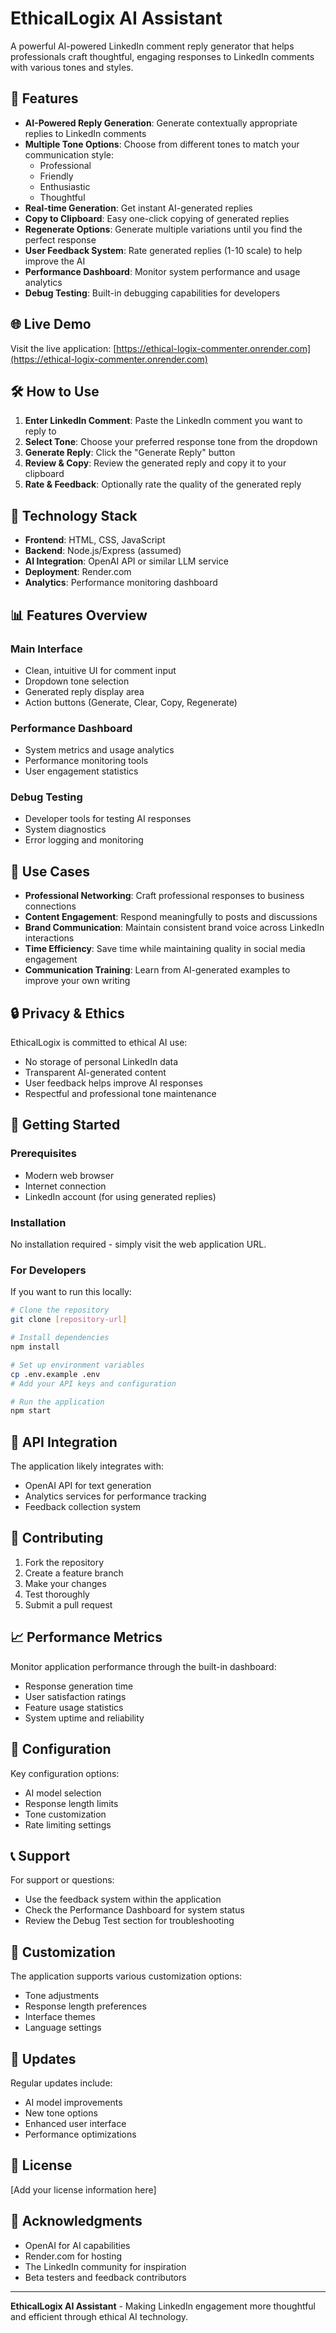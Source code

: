 # EthicalLogix AI Assistant

A powerful AI-powered LinkedIn comment reply generator that helps professionals craft thoughtful, engaging responses to LinkedIn comments with various tones and styles.

## 🚀 Features

- **AI-Powered Reply Generation**: Generate contextually appropriate replies to LinkedIn comments
- **Multiple Tone Options**: Choose from different tones to match your communication style:
  - Professional
  - Friendly
  - Enthusiastic
  - Thoughtful
- **Real-time Generation**: Get instant AI-generated replies
- **Copy to Clipboard**: Easy one-click copying of generated replies
- **Regenerate Options**: Generate multiple variations until you find the perfect response
- **User Feedback System**: Rate generated replies (1-10 scale) to help improve the AI
- **Performance Dashboard**: Monitor system performance and usage analytics
- **Debug Testing**: Built-in debugging capabilities for developers

## 🌐 Live Demo

Visit the live application: [https://ethical-logix-commenter.onrender.com](https://ethical-logix-commenter.onrender.com)

## 🛠️ How to Use

1. **Enter LinkedIn Comment**: Paste the LinkedIn comment you want to reply to
2. **Select Tone**: Choose your preferred response tone from the dropdown
3. **Generate Reply**: Click the "Generate Reply" button
4. **Review & Copy**: Review the generated reply and copy it to your clipboard
5. **Rate & Feedback**: Optionally rate the quality of the generated reply

## 🔧 Technology Stack

- **Frontend**: HTML, CSS, JavaScript
- **Backend**: Node.js/Express (assumed)
- **AI Integration**: OpenAI API or similar LLM service
- **Deployment**: Render.com
- **Analytics**: Performance monitoring dashboard

## 📊 Features Overview

### Main Interface
- Clean, intuitive UI for comment input
- Dropdown tone selection
- Generated reply display area
- Action buttons (Generate, Clear, Copy, Regenerate)

### Performance Dashboard
- System metrics and usage analytics
- Performance monitoring tools
- User engagement statistics

### Debug Testing
- Developer tools for testing AI responses
- System diagnostics
- Error logging and monitoring

## 🎯 Use Cases

- **Professional Networking**: Craft professional responses to business connections
- **Content Engagement**: Respond meaningfully to posts and discussions
- **Brand Communication**: Maintain consistent brand voice across LinkedIn interactions
- **Time Efficiency**: Save time while maintaining quality in social media engagement
- **Communication Training**: Learn from AI-generated examples to improve your own writing

## 🔒 Privacy & Ethics

EthicalLogix is committed to ethical AI use:
- No storage of personal LinkedIn data
- Transparent AI-generated content
- User feedback helps improve AI responses
- Respectful and professional tone maintenance

## 🚀 Getting Started

### Prerequisites
- Modern web browser
- Internet connection
- LinkedIn account (for using generated replies)

### Installation
No installation required - simply visit the web application URL.

### For Developers
If you want to run this locally:

```bash
# Clone the repository
git clone [repository-url]

# Install dependencies
npm install

# Set up environment variables
cp .env.example .env
# Add your API keys and configuration

# Run the application
npm start
```

## 📝 API Integration

The application likely integrates with:
- OpenAI API for text generation
- Analytics services for performance tracking
- Feedback collection system

## 🤝 Contributing

1. Fork the repository
2. Create a feature branch
3. Make your changes
4. Test thoroughly
5. Submit a pull request

## 📈 Performance Metrics

Monitor application performance through the built-in dashboard:
- Response generation time
- User satisfaction ratings
- Feature usage statistics
- System uptime and reliability

## 🔧 Configuration

Key configuration options:
- AI model selection
- Response length limits
- Tone customization
- Rate limiting settings

## 📞 Support

For support or questions:
- Use the feedback system within the application
- Check the Performance Dashboard for system status
- Review the Debug Test section for troubleshooting

## 🎨 Customization

The application supports various customization options:
- Tone adjustments
- Response length preferences
- Interface themes
- Language settings

## 🔄 Updates

Regular updates include:
- AI model improvements
- New tone options
- Enhanced user interface
- Performance optimizations

## 📄 License

[Add your license information here]

## 🙏 Acknowledgments

- OpenAI for AI capabilities
- Render.com for hosting
- The LinkedIn community for inspiration
- Beta testers and feedback contributors

---

**EthicalLogix AI Assistant** - Making LinkedIn engagement more thoughtful and efficient through ethical AI technology.
